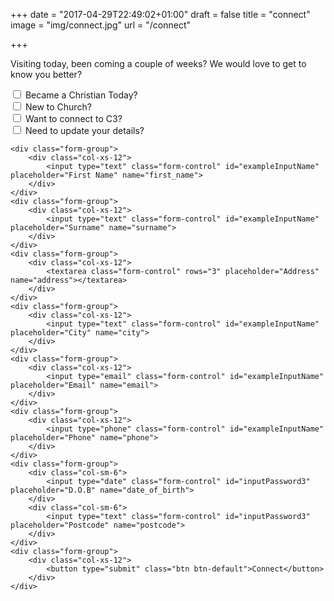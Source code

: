 +++
date = "2017-04-29T22:49:02+01:00"
draft = false
title = "connect"
image = "img/connect.jpg"
url = "/connect"

+++

Visiting today, been coming a couple of weeks? We would love to get to know you better?
<!--more-->


<form class="form-horizontal" netlify name="connect">
    <div class="form-group">
        <div class="col-xs-12">
            <div class="checkbox">
              <label>
                <input type="checkbox" value="christian" name="choice">
                Became a Christian Today?
              </label>
            </div>
            <div class="checkbox">
              <label>
                <input type="checkbox" value="new" name="choice">
                New to Church?
              </label>
            </div>
            <div class="checkbox">
              <label>
                <input type="checkbox" value="connect" name="choice">
                Want to connect to C3?
              </label>
            </div>
            <div class="checkbox">
              <label>
                <input type="checkbox" value="update" name="choice">
                Need to update your details?
              </label>
            </div>
        </div>
    </div>


    <div class="form-group">
        <div class="col-xs-12">
            <input type="text" class="form-control" id="exampleInputName" placeholder="First Name" name="first_name">
        </div>
    </div>
    <div class="form-group">
        <div class="col-xs-12">
            <input type="text" class="form-control" id="exampleInputName" placeholder="Surname" name="surname">
        </div>
    </div>
    <div class="form-group">
        <div class="col-xs-12">
            <textarea class="form-control" rows="3" placeholder="Address" name="address"></textarea>
        </div>
    </div>
    <div class="form-group">
        <div class="col-xs-12">
            <input type="text" class="form-control" id="exampleInputName" placeholder="City" name="city">
        </div>
    </div>
    <div class="form-group">
        <div class="col-xs-12">
            <input type="email" class="form-control" id="exampleInputName" placeholder="Email" name="email">
        </div>
    </div>
    <div class="form-group">
        <div class="col-xs-12">
            <input type="phone" class="form-control" id="exampleInputName" placeholder="Phone" name="phone">
        </div>
    </div>
    <div class="form-group">
        <div class="col-sm-6">
            <input type="date" class="form-control" id="inputPassword3" placeholder="D.O.B" name="date_of_birth">
        </div>
        <div class="col-sm-6">
            <input type="text" class="form-control" id="inputPassword3" placeholder="Postcode" name="postcode">
        </div>
    </div>
    <div class="form-group">
        <div class="col-xs-12">
            <button type="submit" class="btn btn-default">Connect</button>
        </div>
    </div>

</form>